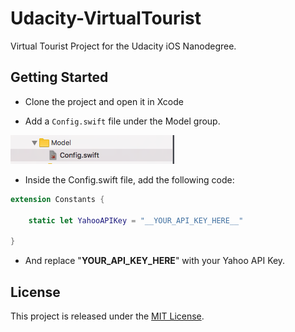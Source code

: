 # Udacity-VirtualTourist
Virtual Tourist Project for the Udacity iOS Nanodegree.

## Getting Started

* Clone the project and open it in Xcode

* Add a ```Config.swift``` file under the Model group. 

![](/docs/config_swift.png)

* Inside the Config.swift file, add the following code:

```swift
extension Constants {
    
    static let YahooAPIKey = "__YOUR_API_KEY_HERE__"
    
}
```
* And replace "__YOUR_API_KEY_HERE__" with your Yahoo API Key. 

## License ##

This project is released under the [MIT License](http://www.opensource.org/licenses/MIT).
